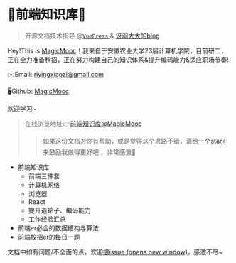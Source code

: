 # 🍎前端知识库🍎

> 开源文档技术指导 @[`VuePress` ](https://vuepress.vuejs.org/zh/guide/getting-started.html)& [讶羽大大的blog](https://github.com/mqyqingfeng/Blog/issues/235)

Hey!This is [MagicMooc](https://github.com/MagicMooc)！我来自于安徽农业大学23届计算机学院，目前研二，正在全力准备秋招，正在努力构建自己的知识体系&提升编码能力&适应职场节奏!

✉️Email: riyingxiaozi@gmail.com

🖥Github: [MagicMooc](https://github.com/MagicMooc)

欢迎学习~

> 在线浏览地址👉[前端知识库@MagicMooc](https://magicmooc.github.io/frontend-knowledge-base/)
>
> >如果这份文档对你有帮助，或是觉得这个思路不错，请给[一个star⭐️](https://github.com/MagicMooc/frontend-knowledge-base)来鼓励我做得更好吧 ，非常感激🙂




- 前端知识库
  - 前端三件套
  - 计算机网络
  - 浏览器
  - React
  - 提升造轮子、编码能力
  - 工作经验汇总
- 前端er必会的数据结构与算法
- 前端校招er的每日一题



文档中如有问题/不全面的点，欢迎[提issue (opens new window)](https://github.com/MagicMooc/frontend-knowledge-base/issues)，感激不尽~